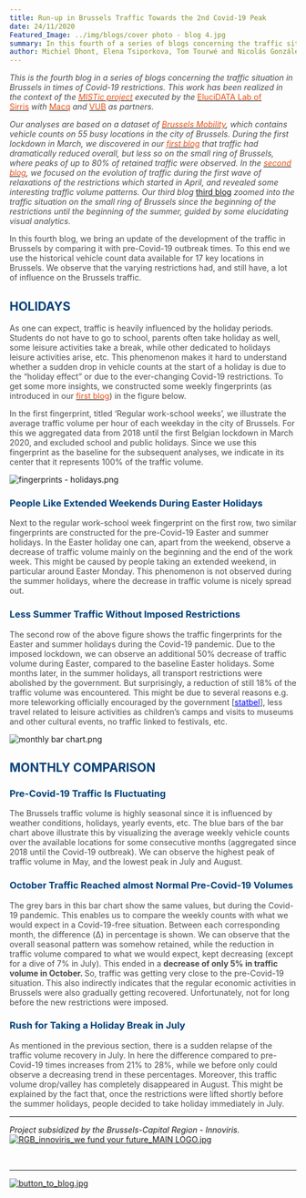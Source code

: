 ```yaml
---
title: Run-up in Brussels Traffic Towards the 2nd Covid-19 Peak
date: 24/11/2020
Featured_Image: ../img/blogs/cover photo - blog 4.jpg
summary: In this fourth of a series of blogs concerning the traffic situation in Brussels in times of Covid-19 restrictions, we bring an update of the development of the traffic by comparing it with pre-Covid-19 outbreak times. For the first time we got access to more than two years of historical data before Covid-19 restrictions, which enables us to extract even more insights than we could before.
author: Michiel Dhont, Elena Tsiporkova, Tom Tourwé and Nicolás González-Deleito
---
```



<p class="rtejustify"><em><span style="color:#4b4b4b">This is the </span></em><em><span style="color:#4b4b4b">fourth blog in a series of blogs concerning the traffic situation in Brussels in times of Covid-19 restrictions. This work has been realized in the context of the&nbsp;</span></em><a href="https://elucidata.be/projects/mistic" target="_self"><em><span style="color:#e75012">MISTic project</span></em></a><em><span style="color:#4b4b4b">&nbsp;executed by the&nbsp;</span></em><a href="https://elucidata.be/" target="_self"><span style="color:#e75012">EluciDATA Lab of Sirris</span></a><em><span style="color:#4b4b4b">&nbsp;with&nbsp;</span></em><a href="https://www.macq.eu/nl_BE/" target="_blank"><span style="color:#e75012">Macq</span></a><em><span style="color:#4b4b4b">&nbsp;and&nbsp;</span></em><a href="https://www.vub.be/" target="_blank"><span style="color:#e75012">VUB</span></a><em><span style="color:#4b4b4b">&nbsp;as partners. </span></em></p>

<p class="rtejustify"><em><span style="color:#4b4b4b">Our </span></em><em><span style="color:#4b4b4b">analyses</span></em><em> </em><em><span style="color:#4b4b4b">are</span></em><em><span style="color:#4b4b4b"> based on </span></em><em><span style="color:#4b4b4b">a</span></em><em><span style="color:#4b4b4b"> dataset of&nbsp;</span></em><a href="http://mobilite-mobiliteit.brussels/en" target="_blank"><em><span style="color:#e75012">Brussels Mobility</span></em></a><em><span style="color:#4b4b4b">, which contains vehicle counts on 55 busy locations in the city of Brussels. </span></em><em><span style="color:#4b4b4b">During the first lockdown in March, we discovered in our </span></em><a href="https://elucidata.be/mistic/blog/insightful-blueprints-brussels-traffic-emerge-times-covid-19" target="_self"><em><span style="color:#e75012">first blog</span></em></a><em> </em><em><span style="color:#4b4b4b">that traffic had dramatically reduced overall, but less so on the small ring o</span></em><em><span style="color:#4b4b4b">f</span></em><em><span style="color:#4b4b4b"> Brussels, where peaks of up to 80% </span></em><em><span style="color:#4b4b4b">of </span></em><em><span style="color:#4b4b4b">retained traffic were observed.</span></em><em><span style="color:#4b4b4b"> In the&nbsp;</span></em><a href="https://elucidata.be/news/unravelling-volume-patterns-brussels-traffic-times-covid-19" target="_self"><em><span style="color:#e75012">second blog</span></em></a><em><span style="color:#4b4b4b">, we focused on the evolution of traffic during the first wave of relaxations of the restrictions</span></em><em><span style="color:#4b4b4b"> which started in April</span></em><em><span style="color:#4b4b4b">, </span></em><em><span style="color:#4b4b4b">and</span></em><em><span style="color:#4b4b4b"> revealed some interesting traffic volume patterns. </span></em><em><span style="color:#4b4b4b">Our third blog&nbsp;</span></em><a href="https://elucidata.be/mistic/blog/The-Small-Ring-of-Brussels-is-Getting-Gradually-Cured-from-Covid-19" target="_self">third blog</a><em> </em><em><span style="color:#4b4b4b">zoomed</span></em><em><span style="color:#4b4b4b"> into the traffic situation </span></em><em><span style="color:#4b4b4b">on</span></em><em><span style="color:#4b4b4b"> the small ring of Brussels since the beginning of the restrictions until </span></em><em><span style="color:#4b4b4b">the beginning of the summer</span></em><em><span style="color:#4b4b4b">, guided by some elucidating visual analytics.</span></em></p>

<p class="rtejustify"><span style="color:#4b4b4b">In this fourth blog, we bring an update of the development of the traffic in Brussels by comparing it with pre-Covid-19 outbreak times. To this end we use the historical vehicle count data available for 17 key locations in Brussels. We observe that the varying restrictions had, and still have, a lot of influence on the Brussels traffic. </span></p>

<h2 class="rtejustify"><strong><span style="color:#004178">HOLIDAYS</span></strong></h2>

<p class="rtejustify"><span style="color:#4b4b4b">As one can expect, traffic is heavily influenced by the holiday periods. Students do not have to go to school, parents often take holiday as well, some leisure activities take a break, while other dedicated to holidays leisure activities arise, etc. This phenomenon makes it hard to understand whether a sudden drop in vehicle counts at the start of a holiday is due to the “holiday effect” or due to the ever-changing Covid-19 restrictions. To get some more insights, we constructed some weekly fingerprints (as introduced in our </span><a href="https://elucidata.be/mistic/blog/insightful-blueprints-brussels-traffic-emerge-times-covid-19" target="_self"><span style="color:#e75012">first blog</span></a><span style="color:#4b4b4b">) in the figure below. </span></p>

<p class="rtejustify"><span style="color:#4b4b4b">In the first fingerprint, titled ‘Regular work-school weeks’, we illustrate the average traffic volume per hour of each weekday in the city of Brussels. For this we aggregated data from 2018 until the first Belgian lockdown in March 2020, and excluded school and public holidays. Since we use this fingerprint as the baseline for the subsequent analyses, we indicate in its center that it represents 100% of the traffic volume.</span></p>

<p class="rtejustify"><img alt="fingerprints - holidays.png" src="../img/blogs/fingerprints - holidays.png" /></p>

<h3 class="rtejustify"><strong><span style="color:#004178">People Like Extended Weekends During Easter Holidays</span></strong></h3>

<p class="rtejustify"><span style="color:#4b4b4b">Next to the regular work-school week fingerprint on the first row, two similar fingerprints are constructed for the pre-Covid-19 Easter and summer holidays. In the Easter holiday one can, apart from the weekend, observe a decrease of traffic volume mainly on the beginning and the end of the work week. This might be caused by people taking an extended weekend, in particular around Easter Monday. This phenomenon is not observed during the summer holidays, where the decrease in traffic volume is nicely spread out.</span></p>

<h3 class="rtejustify"><strong><span style="color:#004178">Less Summer Traffic Without Imposed Restrictions</span></strong></h3>

<p class="rtejustify"><span style="color:#4b4b4b">The second row of the above figure shows the traffic fingerprints for the Easter and summer holidays during the Covid-19 pandemic. Due to the imposed lockdown, we can observe an additional 50% decrease of traffic volume during Easter, compared to the baseline Easter holidays. Some months later, in the summer holidays, all transport restrictions were abolished by the government. But surprisingly, a reduction of still 18% of the traffic volume was encountered. This might be due to several reasons e.g. more teleworking officially encouraged by the government [</span><a href="https://statbel.fgov.be/en/news/40-homeworkers-do-so-first-time-second-quarter-2020" style="color:blue; text-decoration:underline">statbel</a><span style="color:#4b4b4b">], less travel related to leisure activities as children’s camps and visits to museums and other cultural events, no traffic linked to festivals, etc. </span></p>

<p class="rtejustify"><img alt="monthly bar chart.png" src="../img/blogs/monthly bar chart.png" /></p>

<h2 class="rtejustify"><strong><span style="color:#004178">MONTHLY COMPARISON</span></strong></h2>

<h3><strong><span style="color:#004178">Pre-Covid-19 Traffic Is Fluctuating</span></strong></h3>

<p><span style="color:#4b4b4b">The Brussels traffic volume is highly seasonal since it is influenced by weather conditions, holidays, yearly events, etc. The blue bars of the bar chart above illustrate this by visualizing the average weekly vehicle counts over the available locations for some consecutive months (aggregated since 2018 until the Covid-19 outbreak). We can observe the highest peak of traffic volume in May, and the lowest peak in July and August.</span></p>

<h3><strong><span style="color:#004178">October </span></strong><strong><span style="color:#004178">Traffic Reached almost Normal Pre-Covid-19 Volumes</span></strong></h3>

<p><span style="color:#4b4b4b">The grey bars in this bar chart show the same values, but during the Covid-19 pandemic. This enables us to compare the weekly counts with what we would expect in a Covid-19-free situation. Between each corresponding month, the difference (Δ) in percentage is shown. We can observe that the overall seasonal pattern was somehow retained, while the reduction in traffic volume compared to what we would expect, kept decreasing (except for a dive of 7% in July). This ended in a <strong>decrease of only 5% in traffic </strong><strong>volume</strong><strong> in October. </strong>So, traffic was getting very close to the pre-Covid-19 situation. This also indirectly indicates that the regular economic activities in Brussels were also gradually getting recovered. Unfortunately, not for long before the new restrictions were imposed.</span></p>

<h3><strong><span style="color:#004178">Rush for Taking a Holiday Break in July</span></strong></h3>

<p><span style="color:#4b4b4b">As mentioned in the previous section, there is a sudden relapse of the traffic volume recovery in July. In here the difference compared to pre-Covid-19 times increases from 21% to 28%, while we before only could observe a decreasing trend in these percentages. Moreover, this traffic volume drop/valley has completely disappeared in August. This might be explained by the fact that, once the restrictions were lifted shortly before the summer holidays, people decided to take holiday immediately in July.</span></p>

<hr />
<p><em>Project subsidized by the Brussels-Capital Region - Innoviris.</em><br />
<a href="https://innoviris.brussels/" target="_blank"><img alt="RGB_innoviris_we fund your future_MAIN LOGO.jpg" src="../img/blogs/RGB_innoviris_we fund your future_MAIN LOGO.jpg" /></a></p>

<p class="rteright">&nbsp;</p>

<hr />
<p><a href="https://elucidata.be/projects/multi-source-trend-analytics-intelligent-transportation-systems-mistic#Blog" target="_self"><img alt="button_to_blog.jpg" src="../img/blogs/button_to_blog.jpg" /></a></p>
